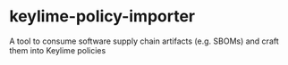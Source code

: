 # keylime-policy-importer
A tool to consume software supply chain artifacts (e.g. SBOMs) and craft them into Keylime policies
